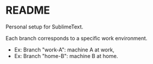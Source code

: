 # README
Personal setup for SublimeText.  

Each branch corresponds to a specific work environment.
- Ex: Branch "work-A": machine A at work,
- Ex: Branch "home-B": machine B at home.

